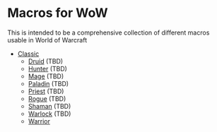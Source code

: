 # Macros for WoW

This is intended to be a comprehensive collection of different macros usable in World of Warcraft

- [Classic](/classic)
  - [Druid](/classic/druid.md) (TBD)
  - [Hunter](/classic/hunter.md) (TBD)
  - [Mage](/classic/mage.md) (TBD)
  - [Paladin](/classic/paladin.md) (TBD)
  - [Priest](/classic/priest.md) (TBD)
  - [Rogue](/classic/rogue.md) (TBD)
  - [Shaman](/classic/shaman.md) (TBD)
  - [Warlock](/classic/warlock.md) (TBD)
  - [Warrior](/classic/warrior.md)